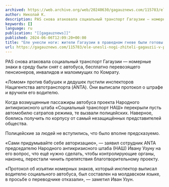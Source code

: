 ```yaml
---
archived: https://web.archive.org/web/20240630/gagauznews.com/115783/ele-unesli-nogi-zhiteli-gagauzii-v-pravednom-gneve-byli-gotovy-pokolotit-rabov-pas.html
author: Николай К.
description: PAS снова атаковала социальный транспорт Гагаузии — номерные знаки в среду были снят с автобуса, бесплатно перевозящего пенсионеров, инвалидов и малоимущих по Комрату.   «Ломом» против бабушек и дедушек пустили инспекторов Нацагентства автотранспорта (ANTA). Они выписали протокол о штрафе и вручили его водителю. Когда возмущенные пассажиры автобуса проекта Народного антикризисного штаба «Социальный транспорт НАШ» перекрыли пусть автомобилю сатрапов режима, те вызвали полицейских. Наверное, боялись получить по корпусу от самый незащищённых представителей общества. Полицейские за людей не вступились, что было вполне предсказуемо. «Сами придумывайте себе авторизацию», — заявил сотрудник ANTA председателю Народного антикризисного штаба (НАШ) Ивану Узуну на его вопрос, что […]
keywords: []
language: ru
publication: "[[gagauznews]]"
published: 2024-06-06T12:09:20+00:00
title: "Еле унесли ноги: жители Гагаузии в праведном гневе были готовы поколотить рабов PAS"
url: https://gagauznews.com/115783/ele-unesli-nogi-zhiteli-gagauzii-v-pravednom-gneve-byli-gotovy-pokolotit-rabov-pas.html
---
```


PAS снова атаковала социальный транспорт Гагаузии — номерные знаки в среду были снят с автобуса, бесплатно перевозящего пенсионеров, инвалидов и малоимущих по Комрату.



«Ломом» против бабушек и дедушек пустили инспекторов Нацагентства автотранспорта (ANTA). Они выписали протокол о штрафе и вручили его водителю.

Когда возмущенные пассажиры автобуса проекта Народного антикризисного штаба «Социальный транспорт НАШ» перекрыли пусть автомобилю сатрапов режима, те вызвали полицейских. Наверное, боялись получить по корпусу от самый незащищённых представителей общества.

Полицейские за людей не вступились, что было вполне предсказуемо.

«Сами придумывайте себе авторизацию», — заявил сотрудник ANTA председателю Народного антикризисного штаба (НАШ) Ивану Узуну на его вопрос, что ещё нужно сделать, чтобы контролирующие органы, наконец, перестали чинить препятствия благотворительному проекту.

«Протокол об изъятии номерных знаков, который инспектор выписал водителю социального автобуса, был составлен на молдавском языке, в просьбе о переводчике отказали», — заметил Иван Узун.